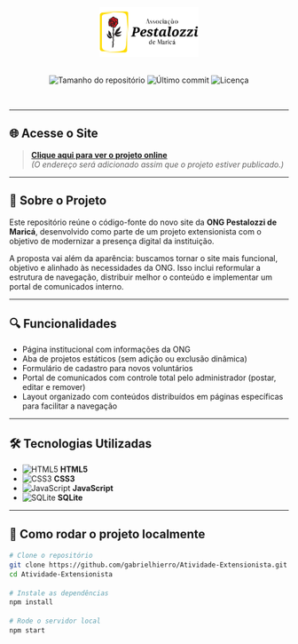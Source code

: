 <div align="center">
  <br>
  <img src="app_core/static/img/logo_nome.png" width="180" alt="Logo Pestalozzi de Maricá" style="margin-bottom:16px;"/>
  <p>
    <img alt="Tamanho do repositório" src="https://img.shields.io/github/repo-size/gabrielhierro/Atividade-Extensionista?color=F2E49B">
    <img alt="Último commit" src="https://img.shields.io/github/last-commit/gabrielhierro/Atividade-Extensionista?color=F2E49B">
    <img alt="Licença" src="https://img.shields.io/github/license/gabrielhierro/Atividade-Extensionista?color=F2E49B">
  </p>
  <br>
</div>

---

## 🌐 Acesse o Site

> [**Clique aqui para ver o projeto online**](https://link-sera-adicionado-em-breve.com)  
> *(O endereço será adicionado assim que o projeto estiver publicado.)*

---

## 🧩 Sobre o Projeto

Este repositório reúne o código-fonte do novo site da **ONG Pestalozzi de Maricá**, desenvolvido como parte de um projeto extensionista com o objetivo de modernizar a presença digital da instituição.

A proposta vai além da aparência: buscamos tornar o site mais funcional, objetivo e alinhado às necessidades da ONG. Isso inclui reformular a estrutura de navegação, distribuir melhor o conteúdo e implementar um portal de comunicados interno.

---

## 🔍 Funcionalidades

- Página institucional com informações da ONG
- Aba de projetos estáticos (sem adição ou exclusão dinâmica)
- Formulário de cadastro para novos voluntários
- Portal de comunicados com controle total pelo administrador (postar, editar e remover)
- Layout organizado com conteúdos distribuídos em páginas específicas para facilitar a navegação

---

## 🛠️ Tecnologias Utilizadas

- ![HTML5](https://img.shields.io/badge/-HTML5-E34F26?style=flat&logo=html5&logoColor=white) **HTML5**
- ![CSS3](https://img.shields.io/badge/-CSS3-1572B6?style=flat&logo=css3&logoColor=white) **CSS3**
- ![JavaScript](https://img.shields.io/badge/-JavaScript-F7DF1E?style=flat&logo=javascript&logoColor=black) **JavaScript**
- ![SQLite](https://img.shields.io/badge/-SQLite-003B57?style=flat&logo=sqlite&logoColor=white) **SQLite**

---

## 🧪 Como rodar o projeto localmente

```bash
# Clone o repositório
git clone https://github.com/gabrielhierro/Atividade-Extensionista.git
cd Atividade-Extensionista

# Instale as dependências
npm install

# Rode o servidor local
npm start
